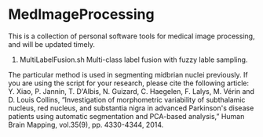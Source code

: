 # MedImageProcessing

This is a collection of personal software tools for medical image processing, and will be updated timely.

1. MultiLabelFusion.sh
Multi-class label fusion with fuzzy lable sampling.

The particular method is used in segmenting midbrian nuclei previously. 
If you are using the script for your research, please cite the following article:
Y. Xiao, P. Jannin, T. D'Albis, N. Guizard, C. Haegelen, F. Lalys, M. Vérin and D. Louis Collins, 
“Investigation of morphometric variability of subthalamic nucleus, red nucleus, and substantia nigra 
in advanced Parkinson's disease patients using automatic segmentation and PCA-based analysis,” Human Brain Mapping, 
vol.35(9), pp. 4330-4344, 2014.


